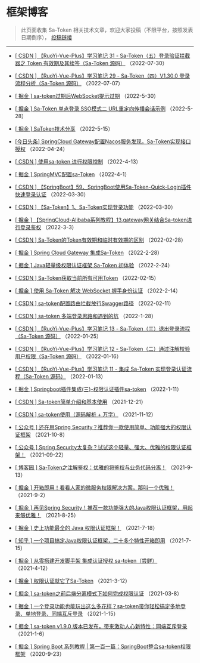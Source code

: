 # 框架博客

> 此页面收集 Sa-Token 相关技术文章，欢迎大家投稿（不限平台，按照发表日期倒序），
> [投稿链接](https://wj.qq.com/s2/10596458/aa96/) 

--- 

- [[ CSDN ] 【RuoYi-Vue-Plus】学习笔记 31 - Sa-Token（五）登录验证拦截器之 Token 有效期及其续签（Sa-Token 源码）](https://blog.csdn.net/Michelle_Zhong/article/details/126071871) （2022-07-30）

- [[ CSDN ] 【RuoYi-Vue-Plus】学习笔记 29 - Sa-Token（四）V1.30.0 登录流程分析（Sa-Token 源码）](https://blog.csdn.net/Michelle_Zhong/article/details/125659797) （2022-07-07）

- [[ 掘金 ] sa-token过期后WebSocket提示过期](https://juejin.cn/post/7103446095987998733) （2022-5-30）

- [[ 掘金 ] Sa-Token 单点登录 SSO模式二 URL重定向传播会话示例](https://juejin.cn/post/7102733249088077854) （2022-5-28）

- [[ 掘金 ] SaToken技术分享](https://juejin.cn/post/7097967875670933535) （2022-5-15）

- [[今日头条] SpringCloud Gateway配置Nacos服务发现，Sa-Token实现接口授权](https://www.toutiao.com/article/7089584645368578567/) （2022-04-24）

- [[ CSDN ] 使用sa-token 进行权限控制](https://blog.csdn.net/u012389318/article/details/124098705) （2022-4-13）

- [[ 掘金 ] SpringMVC配置sa-Token](https://juejin.cn/post/7081471627766005790) （2022-4-1）

- [[ CSDN ] 【SpringBoot】59、SpringBoot使用Sa-Token-Quick-Login插件快速登录认证](https://lizhou.blog.csdn.net/article/details/123571910) （2022-03-30）

- [[ CSDN ] 【Sa-Token】1、Sa-Token实现登录功能](https://lizhou.blog.csdn.net/article/details/119301185) （2022-03-30）

- [[ 掘金 ] 【SpringCloud-Alibaba系列教程】13.gateway网关结合Sa-token进行登录鉴权](https://juejin.cn/post/7070805258296885285) （2022-3-3）

- [[ CSDN ] Sa-Token的Token有效期和临时有效期的区别](https://blog.csdn.net/ControlDemo/article/details/123177825) （2022-02-28）

- [[ 掘金 ] Spring Cloud Gateway 集成Sa-Token](https://juejin.cn/post/7069748160087719967) （2022-2-28）

- [[ 掘金 ] Java轻量级权限认证框架 Sa-Token 初体验](https://juejin.cn/post/7068105371839102983) （2022-2-24）

- [[ CSDN ] Sa-Token获取当前所有可用Token](https://blog.csdn.net/ControlDemo/article/details/122940634) （2022-02-15）

- [[ 掘金 ] 使用 Sa-Token 解决 WebSocket 握手身份认证](https://juejin.cn/post/7064232762664255525) （2022-2-14）

- [[ CSDN ] sa-token配置路由拦截放行Swagger路径](https://blog.csdn.net/ControlDemo/article/details/122885782) （2022-02-11）

- [[ CSDN ] sa-token 多端登录思路和遇到的坑](https://blog.csdn.net/ControlDemo/article/details/122428512) （2022-1-28）

- [[ CSDN ] 【RuoYi-Vue-Plus】学习笔记 13 - Sa-Token（三）退出登录流程（Sa-Token 源码）](https://blog.csdn.net/Michelle_Zhong/article/details/122691698) （2022-01-25）

- [[ CSDN ] 【RuoYi-Vue-Plus】学习笔记 12 - Sa-Token（二）通过注解校验用户权限（Sa-Token 源码）](https://blog.csdn.net/Michelle_Zhong/article/details/122526722) （2022-01-16）

- [[ CSDN ] 【RuoYi-Vue-Plus】学习笔记 11 - 集成 Sa-Token 实现登录认证流程（Sa-Token 源码）](https://blog.csdn.net/Michelle_Zhong/article/details/122480703) （2022-01-13）

- [[ 掘金 ] Springboot插件集成(三)-权限认证插件sa-token](https://juejin.cn/post/7051872914458542093) （2022-1-11）

- [[ CSDN ] Sa-token简单介绍和基本使用](https://blog.csdn.net/weixin_43967582/article/details/122075950) （2021-12-21）

- [[ CSDN ] sa-token使用（源码解析 + 万字）](https://blog.csdn.net/weixin_39570751/article/details/121291274) （2021-11-12）

- [[ 公众号 ] 还在用Spring Security？推荐你一款使用简单、功能强大的权限认证框架](https://mp.weixin.qq.com/s/L2KOgwJcXCxrSAV8bPJsJQ) （2021-10-8）

- [[ 公众号 ] Spring Security太复杂？试试这个轻量、强大、优雅的权限认证框架！](https://mp.weixin.qq.com/s/BWziNxRZH29F2v4Tmb5meA) （2021-09-22）

- [[ 博客园 ] Sa-Token之注解鉴权：优雅的将鉴权与业务代码分离！](https://www.cnblogs.com/shengzhang/p/15260818.html) （2021-9-13）

- [[ 掘金 ] 开箱即用！看看人家的微服务权限解决方案，那叫一个优雅！](https://juejin.cn/post/7003141949259513887) （2021-9-2）

- [[ 掘金 ] 再见Spring Security！推荐一款功能强大的Java权限认证框架，用起来够优雅！](https://juejin.cn/post/7000174417846222878) （2021-8-25）

- [[ 掘金 ] 史上功能最全的 Java 权限认证框架！](https://juejin.cn/post/6986174013647093773) （2021-7-18）

- [[ 知乎 ] 一个项目搞定Java权限认证框架，二十多个特性开箱即用](https://zhuanlan.zhihu.com/p/390030149) （2021-7-15）

- [[ 掘金 ] 从零搭建开发脚手架 集成认证授权 sa-token（尝鲜）](https://juejin.cn/post/6950163768533843999) （2021-4-12）

- [[ 掘金 ] 权限认证就它了Sa-Token](https://juejin.cn/post/6938747514837434376) （2021-3-12）

- [[ 掘金 ] sa-token之前后端分离模式下如何完成权限认证](https://juejin.cn/post/6937219472507797535) （2021-03-8）

- [[ 掘金 ] 一个登录功能也能玩出这么多花样？sa-token带你轻松搞定多地登录、单地登录、同端互斥登录](https://juejin.cn/post/6917884159491276808) （2021-1-15）

- [[ 掘金 ] sa-token v1.9.0 版本已发布，带来激动人心新特性：同端互斥登录](https://juejin.cn/post/6914612737020526599) （2021-1-6）

- [[ 掘金 ] Spring Boot 系列教程 | 第一百一篇：SpringBoot整合sa-token权限框架](https://juejin.cn/post/6875525673897869319) （2020-9-23）

